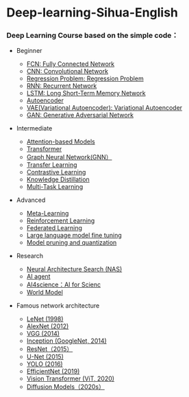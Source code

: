 # Deep-learning-Sihua-English
### Deep Learning Course based on the simple code：
- Beginner
  - [FCN: Fully Connected Network](https://github.com/pengsihua2023/Deep-learning-Sihua-English/blob/main/Beginner%3A%20FCN(MLP).md)
  - [CNN: Convolutional Network](https://github.com/pengsihua2023/Deep-learning-Sihua-English/blob/main/Beginner%3A%20CNN.md)
  - [Regression Problem: Regression Problem](https://github.com/pengsihua2023/Deep-learning-Sihua-English/blob/main/Beginner%3A%20Regression%20Problem.md)
  - [RNN: Recurrent Network](https://github.com/pengsihua2023/Deep-learning-Sihua-English/blob/main/Beginner%3A%20RNN.md)
  - [LSTM: Long Short-Term Memory Network](https://github.com/pengsihua2023/Deep-learning-Sihua-English/blob/main/Beginner%3A%20LSTM.md)   
  - [Autoencoder](https://github.com/pengsihua2023/Deep-learning-Sihua-English/blob/main/Beginner%3A%20Autoencoder.md)
  - [VAE(Variational Autoencoder): Variational Autoencoder](https://github.com/pengsihua2023/Deep-learning-Sihua-English/blob/main/Beginner%3A%20VAE.md)
  - [GAN: Generative Adversarial Network](https://github.com/pengsihua2023/Deep-learning-Sihua-English/blob/main/Beginner%3A%20GAN.md) 
    
- Intermediate
  - [Attention-based Models](https://github.com/pengsihua2023/Deep-learning-Sihua-English/blob/main/Intermediate:%20Attention-based%20Model.md)
  - [Transformer](https://github.com/pengsihua2023/Deep-learning-Sihua-English/blob/main/Intermediate:%20Transformer.md)
  - [Graph Neural Network(GNN）](https://github.com/pengsihua2023/Deep-learning-Sihua-English/blob/main/Intermediate:%20Graph%20Neural%20Network(GNN).md)
  - [Transfer Learning](https://github.com/pengsihua2023/Deep-learning-Sihua-English/blob/main/Intermediate:%20Transfer%20Learning.md)
  - [Contrastive Learning](https://github.com/pengsihua2023/Deep-learning-Sihua-English/blob/main/Intermediate:%20Contrastive%20Learning.md)
  - [Knowledge Distillation](https://github.com/pengsihua2023/Deep-learning-Sihua-English/blob/main/Intermediate:%20Knowledge%20Distillation.md)
  - [Multi-Task Learning](https://github.com/pengsihua2023/Deep-learning-Sihua-English/blob/main/Intermediate:%20Multi-Task%20Learning.md)      
    
- Advanced
  - [Meta-Learning](https://github.com/pengsihua2023/Deep-learning-Sihua-English/blob/main/Advanced:%20Meta-Learning.md)
  - [Reinforcement Learning](https://github.com/pengsihua2023/Deep-learning-Sihua-English/blob/main/Advanced%3A%20Reinforcement%20Learning.md)
  - [Federated Learning](https://github.com/pengsihua2023/Deep-learning-Sihua-English/blob/main/Advanced%3A%20Federated%20Learning.md)
  - [Large language model fine tuning](https://github.com/pengsihua2023/Deep-learning-Sihua-English/blob/main/Advanced:%20Large%20language%20model%20fine%20tuning.md)
  - [Model pruning and quantization](https://github.com/pengsihua2023/Deep-learning-Sihua-English/blob/main/Advanced:%20Model%20pruning%20and%20quantization.md)
    
- Research 
  - [Neural Architecture Search (NAS)](https://github.com/pengsihua2023/Deep-learning-Sihua-English/blob/main/Research:%20Neural%20Architecture%20Search%20(NAS).md)
  - [AI agent](https://github.com/pengsihua2023/Deep-learning-Sihua-English/blob/main/Research:%20AI%20agent.md)
  - [AI4science：AI for Scienc](https://github.com/pengsihua2023/Deep-learning-Sihua-English/blob/main/Research:%20AI4science:%20AI%20for%20Scienc.md)
  - [World Model](https://github.com/pengsihua2023/Deep-learning-Sihua-English/blob/main/Research:%20World%20Model.md)

- Famous network architecture
    - [LeNet (1998)](https://github.com/pengsihua2023/Deep-learning-Sihua-English/blob/main/Famous%20network:%20LeNet%20(1998).md)
    - [AlexNet (2012)](https://github.com/pengsihua2023/Deep-learning-Sihua-English/blob/main/Famous%20network:%20AlexNet%20(2012).md)
    - [VGG (2014)](https://github.com/pengsihua2023/Deep-learning-Sihua-English/blob/main/Famous%20network:%20VGG%20(2014).md)
    - [Inception (GoogleNet, 2014)](https://github.com/pengsihua2023/Deep-learning-Sihua-English/blob/main/Famous%20network:%20Inception%20(GoogleNet,%202014).md)
    - [ResNet（2015）](https://github.com/pengsihua2023/Deep-learning-Sihua-English/blob/main/Famous%20network:%20ResNet(2015).md)
    - [U-Net (2015)](https://github.com/pengsihua2023/Deep-learning-Sihua-English/blob/main/Famous%20network:%20U-Net%20(2015).md)
    - [YOLO (2016)](https://github.com/pengsihua2023/Deep-learning-Sihua-English/blob/main/Famous%20network:%20YOLO(2016).md)
    - [EfficientNet (2019)](https://github.com/pengsihua2023/Deep-learning-Sihua-English/blob/main/Famous%20network:%20EfficientNet%20(2019).md)
    - [Vision Transformer (ViT, 2020)](https://github.com/pengsihua2023/Deep-learning-Sihua-English/blob/main/Famous%20network:%20Vision%20Transformer%20(ViT,%202020).md)
    - [Diffusion Models（2020s）](https://github.com/pengsihua2023/Deep-learning-Sihua-English/blob/main/Famous%20network:%20Diffusion%20Models(2020s).md)
